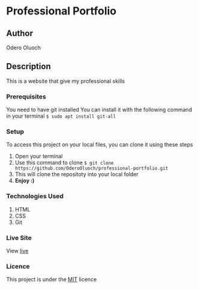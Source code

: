 # Professional Portfolio

## Author
Odero Oluoch


## Description
This is a website that give my professional skills



### Prerequisites
You need to have git installed
You can install it with the following command in your terminal
`$ sudo apt install git-all`


### Setup
To access this project on your local files, you can clone it using these steps
1. Open your terminal
1. Use this command to clone `$ git clone https://github.com/OderoOluoch/professional-portfolio.git`
1. This will clone the repositoty into your local folder
1. __Enjoy :)__


### Technologies Used
1. HTML
2. CSS
3. Git


### Live Site
View [live](https://hamida-mstafa.github.io/fev-band/)


### Licence
This project is under the  [MIT](LICENSE) licence